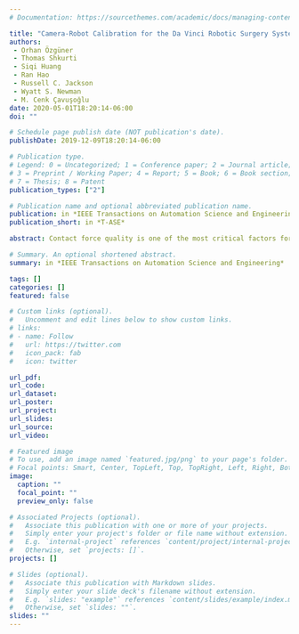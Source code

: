 ```yaml
---
# Documentation: https://sourcethemes.com/academic/docs/managing-content/

title: "Camera-Robot Calibration for the Da Vinci Robotic Surgery System"
authors:
 - Orhan Özgüner
 - Thomas Shkurti
 - Siqi Huang 
 - Ran Hao
 - Russell C. Jackson
 - Wyatt S. Newman
 - M. Cenk Çavuşoğlu
date: 2020-05-01T18:20:14-06:00
doi: ""

# Schedule page publish date (NOT publication's date).
publishDate: 2019-12-09T18:20:14-06:00

# Publication type.
# Legend: 0 = Uncategorized; 1 = Conference paper; 2 = Journal article;
# 3 = Preprint / Working Paper; 4 = Report; 5 = Book; 6 = Book section;
# 7 = Thesis; 8 = Patent
publication_types: ["2"]

# Publication name and optional abbreviated publication name.
publication: in *IEEE Transactions on Automation Science and Engineering*
publication_short: in *T-ASE*

abstract: Contact force quality is one of the most critical factors for safe and effective lesion formation during cardiac ablation. The contact force and contact stability plays important roles in determining the lesion size and creating a gap-free lesion. In this paper, the contact stability of a novel magnetic resonance imaging (MRI)-actuated robotic catheter under tissue surface motion is studied. The robotic catheter is modeled using a pseudo-rigid-body model, and the contact model under surface constraint is provided. Two contact force control schemes to improve the contact stability of the catheter under heart surface motions are proposed and their performance are evaluated in simulation.

# Summary. An optional shortened abstract.
summary: in *IEEE Transactions on Automation Science and Engineering*

tags: []
categories: []
featured: false

# Custom links (optional).
#   Uncomment and edit lines below to show custom links.
# links:
# - name: Follow
#   url: https://twitter.com
#   icon_pack: fab
#   icon: twitter

url_pdf:
url_code:
url_dataset:
url_poster:
url_project:
url_slides:
url_source:
url_video:

# Featured image
# To use, add an image named `featured.jpg/png` to your page's folder. 
# Focal points: Smart, Center, TopLeft, Top, TopRight, Left, Right, BottomLeft, Bottom, BottomRight.
image:
  caption: ""
  focal_point: ""
  preview_only: false

# Associated Projects (optional).
#   Associate this publication with one or more of your projects.
#   Simply enter your project's folder or file name without extension.
#   E.g. `internal-project` references `content/project/internal-project/index.md`.
#   Otherwise, set `projects: []`.
projects: []

# Slides (optional).
#   Associate this publication with Markdown slides.
#   Simply enter your slide deck's filename without extension.
#   E.g. `slides: "example"` references `content/slides/example/index.md`.
#   Otherwise, set `slides: ""`.
slides: ""
---
```

